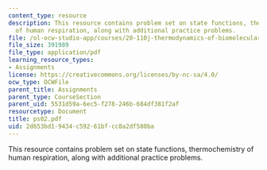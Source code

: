 ```yaml
---
content_type: resource
description: This resource contains problem set on state functions, thermochemistry
  of human respiration, along with additional practice problems.
file: /ol-ocw-studio-app/courses/20-110j-thermodynamics-of-biomolecular-systems-fall-2005/2d653bd19434c59261bfcc8a2df580ba_ps02.pdf
file_size: 391989
file_type: application/pdf
learning_resource_types:
- Assignments
license: https://creativecommons.org/licenses/by-nc-sa/4.0/
ocw_type: OCWFile
parent_title: Assignments
parent_type: CourseSection
parent_uid: 5531d59a-6ec5-f278-246b-684df381f2af
resourcetype: Document
title: ps02.pdf
uid: 2d653bd1-9434-c592-61bf-cc8a2df580ba
---
```

This resource contains problem set on state functions, thermochemistry of human respiration, along with additional practice problems.
